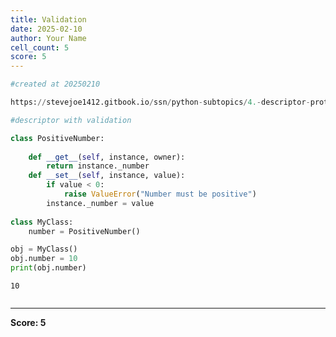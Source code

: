 ```yaml
---
title: Validation
date: 2025-02-10
author: Your Name
cell_count: 5
score: 5
---
```


```python
#created at 20250210
```


```python
https://stevejoe1412.gitbook.io/ssn/python-subtopics/4.-descriptor-protocols
```


```python
#descriptor with validation
```


```python
class PositiveNumber:
    
    def __get__(self, instance, owner):
        return instance._number
    def __set__(self, instance, value):
        if value < 0:
            raise ValueError("Number must be positive")
        instance._number = value
   
class MyClass:
    number = PositiveNumber()

obj = MyClass()
obj.number = 10
print(obj.number)
```

    10



```python

```


---
**Score: 5**